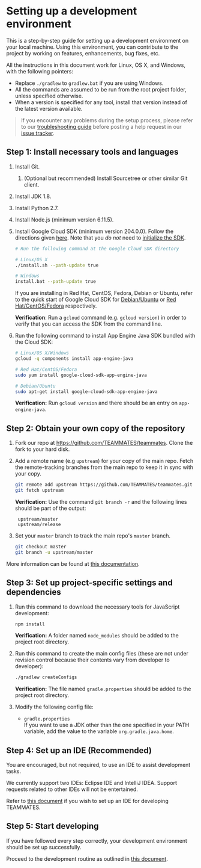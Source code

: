 # Setting up a development environment

This is a step-by-step guide for setting up a development environment on your local machine.
Using this environment, you can contribute to the project by working on features, enhancements, bug fixes, etc.

All the instructions in this document work for Linux, OS X, and Windows, with the following pointers:
- Replace `./gradlew` to `gradlew.bat` if you are using Windows.
- All the commands are assumed to be run from the root project folder, unless specified otherwise.
- When a version is specified for any tool, install that version instead of the latest version available.

> If you encounter any problems during the setup process, please refer to our [troubleshooting guide](troubleshooting-guide.md) before posting a help request in our [issue tracker](https://github.com/TEAMMATES/teammates/issues).

## Step 1: Install necessary tools and languages

1. Install Git.
   1. (Optional but recommended) Install Sourcetree or other similar Git client.
1. Install JDK 1.8.
1. Install Python 2.7.
1. Install Node.js (minimum version 6.11.5).
1. Install Google Cloud SDK (minimum version 204.0.0). Follow the directions given [here](https://cloud.google.com/sdk/downloads).
   Note that you *do not* need to [initialize the SDK](https://cloud.google.com/sdk/docs/initializing).
   ```sh
   # Run the following command at the Google Cloud SDK directory

   # Linux/OS X
   ./install.sh --path-update true

   # Windows
   install.bat --path-update true
   ```
   If you are installing in Red Hat, CentOS, Fedora, Debian or Ubuntu, refer to the quick start of Google Cloud SDK for [Debian/Ubuntu](https://cloud.google.com/sdk/docs/quickstart-debian-ubuntu) or [Red Hat/CentOS/Fedora](https://cloud.google.com/sdk/docs/quickstart-redhat-centos) respectively.

   **Verification**: Run a `gcloud` command (e.g. `gcloud version`) in order to verify that you can access the SDK from the command line.

1. Run the following command to install App Engine Java SDK bundled with the Cloud SDK:
   ```sh
   # Linux/OS X/Windows
   gcloud -q components install app-engine-java
   
   # Red Hat/CentOS/Fedora
   sudo yum install google-cloud-sdk-app-engine-java
   
   # Debian/Ubuntu
   sudo apt-get install google-cloud-sdk-app-engine-java
   ```
   **Verification:** Run `gcloud version` and there should be an entry on `app-engine-java`.

## Step 2: Obtain your own copy of the repository

1. Fork our repo at https://github.com/TEAMMATES/teammates. Clone the fork to your hard disk.

1. Add a remote name (e.g `upstream`) for your copy of the main repo. Fetch the remote-tracking branches from the main repo to keep it in sync with your copy.
   ```sh
   git remote add upstream https://github.com/TEAMMATES/teammates.git
   git fetch upstream
   ```
   **Verification:** Use the command `git branch -r` and the following lines should be part of the output:
   ```
    upstream/master
    upstream/release
    ```

1. Set your `master` branch to track the main repo's `master` branch.
   ```sh
   git checkout master
   git branch -u upstream/master
   ```

More information can be found at [this documentation](https://help.github.com/articles/fork-a-repo/).

## Step 3: Set up project-specific settings and dependencies

1. Run this command to download the necessary tools for JavaScript development:
   ```sh
   npm install
   ```
   **Verification:** A folder named `node_modules` should be added to the project root directory.

1. Run this command to create the main config files (these are not under revision control because their contents vary from developer to developer):
   ```sh
   ./gradlew createConfigs
   ```
   **Verification:** The file named `gradle.properties` should be added to the project root directory.

1. Modify the following config file:
   * `gradle.properties`<br>
      If you want to use a JDK other than the one specified in your PATH variable, add the value to the variable `org.gradle.java.home`.

## Step 4: Set up an IDE (Recommended)

You are encouraged, but not required, to use an IDE to assist development tasks.

We currently support two IDEs: Eclipse IDE and IntelliJ IDEA.
Support requests related to other IDEs will not be entertained.

Refer to [this document](ide-setup.md) if you wish to set up an IDE for developing TEAMMATES.

## Step 5: Start developing

If you have followed every step correctly, your development environment should be set up successfully.

Proceed to the development routine as outlined in [this document](development.md).
